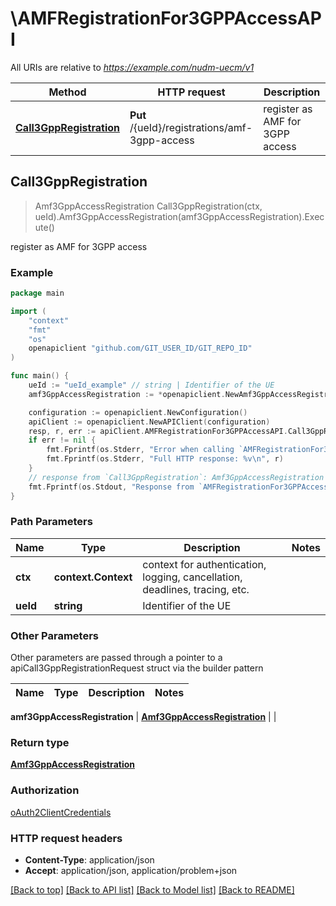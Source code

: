 # \AMFRegistrationFor3GPPAccessAPI

All URIs are relative to *https://example.com/nudm-uecm/v1*

Method | HTTP request | Description
------------- | ------------- | -------------
[**Call3GppRegistration**](AMFRegistrationFor3GPPAccessAPI.md#Call3GppRegistration) | **Put** /{ueId}/registrations/amf-3gpp-access | register as AMF for 3GPP access



## Call3GppRegistration

> Amf3GppAccessRegistration Call3GppRegistration(ctx, ueId).Amf3GppAccessRegistration(amf3GppAccessRegistration).Execute()

register as AMF for 3GPP access

### Example

```go
package main

import (
	"context"
	"fmt"
	"os"
	openapiclient "github.com/GIT_USER_ID/GIT_REPO_ID"
)

func main() {
	ueId := "ueId_example" // string | Identifier of the UE
	amf3GppAccessRegistration := *openapiclient.NewAmf3GppAccessRegistration("AmfInstanceId_example", "DeregCallbackUri_example", *openapiclient.NewGuami(*openapiclient.NewPlmnIdNid("Mcc_example", "Mnc_example"), "AmfId_example"), *openapiclient.NewRatType()) // Amf3GppAccessRegistration | 

	configuration := openapiclient.NewConfiguration()
	apiClient := openapiclient.NewAPIClient(configuration)
	resp, r, err := apiClient.AMFRegistrationFor3GPPAccessAPI.Call3GppRegistration(context.Background(), ueId).Amf3GppAccessRegistration(amf3GppAccessRegistration).Execute()
	if err != nil {
		fmt.Fprintf(os.Stderr, "Error when calling `AMFRegistrationFor3GPPAccessAPI.Call3GppRegistration``: %v\n", err)
		fmt.Fprintf(os.Stderr, "Full HTTP response: %v\n", r)
	}
	// response from `Call3GppRegistration`: Amf3GppAccessRegistration
	fmt.Fprintf(os.Stdout, "Response from `AMFRegistrationFor3GPPAccessAPI.Call3GppRegistration`: %v\n", resp)
}
```

### Path Parameters


Name | Type | Description  | Notes
------------- | ------------- | ------------- | -------------
**ctx** | **context.Context** | context for authentication, logging, cancellation, deadlines, tracing, etc.
**ueId** | **string** | Identifier of the UE | 

### Other Parameters

Other parameters are passed through a pointer to a apiCall3GppRegistrationRequest struct via the builder pattern


Name | Type | Description  | Notes
------------- | ------------- | ------------- | -------------

 **amf3GppAccessRegistration** | [**Amf3GppAccessRegistration**](Amf3GppAccessRegistration.md) |  | 

### Return type

[**Amf3GppAccessRegistration**](Amf3GppAccessRegistration.md)

### Authorization

[oAuth2ClientCredentials](../README.md#oAuth2ClientCredentials)

### HTTP request headers

- **Content-Type**: application/json
- **Accept**: application/json, application/problem+json

[[Back to top]](#) [[Back to API list]](../README.md#documentation-for-api-endpoints)
[[Back to Model list]](../README.md#documentation-for-models)
[[Back to README]](../README.md)


